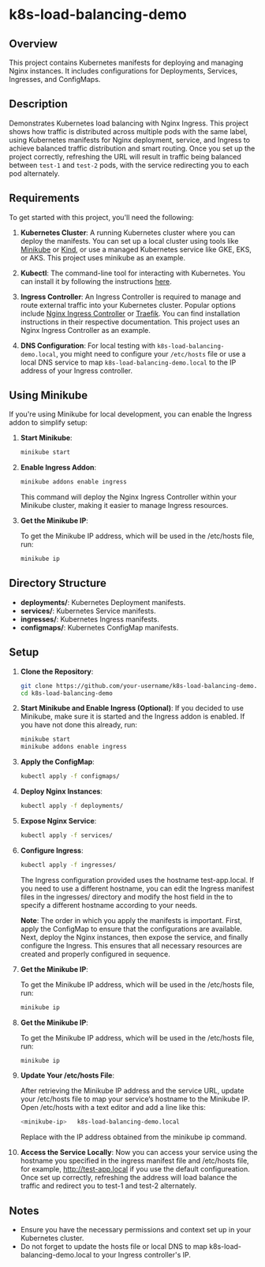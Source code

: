 # k8s-load-balancing-demo

## Overview

This project contains Kubernetes manifests for deploying and managing Nginx instances. It includes configurations for Deployments, Services, Ingresses, and ConfigMaps.

## Description

Demonstrates Kubernetes load balancing with Nginx Ingress. This project shows how traffic is distributed across multiple pods with the same label, using Kubernetes manifests for Nginx deployment, service, and Ingress  to achieve balanced traffic distribution and smart routing. Once you set up the project correctly, refreshing the URL will result in traffic being balanced between `test-1` and `test-2` pods, with the service redirecting you to each pod alternately.

## Requirements

To get started with this project, you'll need the following:

1. **Kubernetes Cluster**: A running Kubernetes cluster where you can deploy the manifests. You can set up a local cluster using tools like [Minikube](https://minikube.sigs.k8s.io/docs/) or [Kind](https://kind.sigs.k8s.io/docs/user/quick-start/), or use a managed Kubernetes service like GKE, EKS, or AKS. This project uses minikube as an example.

2. **Kubectl**: The command-line tool for interacting with Kubernetes. You can install it by following the instructions [here](https://kubernetes.io/docs/tasks/tools/install-kubectl/).

3. **Ingress Controller**: An Ingress Controller is required to manage and route external traffic into your Kubernetes cluster. Popular options include [Nginx Ingress Controller](https://docs.nginx.com/nginx-ingress-controller/) or [Traefik](https://doc.traefik.io/traefik/providers/kubernetes-ingress/). You can find installation instructions in their respective documentation. This project uses an Nginx Ingress Controller as an example.

4. **DNS Configuration**: For local testing with `k8s-load-balancing-demo.local`, you might need to configure your `/etc/hosts` file or use a local DNS service to map `k8s-load-balancing-demo.local` to the IP address of your Ingress controller.

## Using Minikube

If you're using Minikube for local development, you can enable the Ingress addon to simplify setup:

1. **Start Minikube**:
   ```bash
   minikube start
   ```

2. **Enable Ingress Addon**:
   ```bash
   minikube addons enable ingress
   ```
   This command will deploy the Nginx Ingress Controller within your Minikube cluster, making it easier to manage Ingress resources.

4. **Get the Minikube IP**:

   To get the Minikube IP address, which will be used in the /etc/hosts file, run:
   ```bash
   minikube ip
   ```

## Directory Structure

- **deployments/**: Kubernetes Deployment manifests.
- **services/**: Kubernetes Service manifests.
- **ingresses/**: Kubernetes Ingress manifests.
- **configmaps/**: Kubernetes ConfigMap manifests.

## Setup

1. **Clone the Repository**:
   ```bash
   git clone https://github.com/your-username/k8s-load-balancing-demo.git
   cd k8s-load-balancing-demo
   ```

2. **Start Minikube and Enable Ingress (Optional)**:
   If you decided to use Minikube, make sure it is started and the Ingress addon is enabled. If you have not done this already, run:
   ```bash
   minikube start
   minikube addons enable ingress
   ```

3. **Apply the ConfigMap**:
   ```bash
   kubectl apply -f configmaps/
   ```

4. **Deploy Nginx Instances**:
   ```bash
   kubectl apply -f deployments/
   ```

5. **Expose Nginx Service**:
   ```bash
   kubectl apply -f services/
   ```

6. **Configure Ingress**:
   ```bash
   kubectl apply -f ingresses/
   ```
   The Ingress configuration provided uses the hostname test-app.local. If you need to use a different hostname, you can edit the Ingress manifest files in the ingresses/ directory and modify the host field in the        to specify a different hostname according to your needs.

    **Note**: The order in which you apply the manifests is important. First, apply the ConfigMap to ensure that the configurations are available. Next, deploy the Nginx instances, then expose the service, and finally     configure the Ingress. This ensures that all necessary resources are created and properly configured in sequence.

7. **Get the Minikube IP**:

   To get the Minikube IP address, which will be used in the /etc/hosts file, run:
   ```bash
   minikube ip
   ```

8. **Get the Minikube IP**:

   To get the Minikube IP address, which will be used in the /etc/hosts file, run:
   ```bash
   minikube ip
   ```

9. **Update Your /etc/hosts File**:

   After retrieving the Minikube IP address and the service URL, update your /etc/hosts file to map your service’s hostname to the Minikube IP. Open /etc/hosts with a text editor and add a line like this:
   ```bash
   <minikube-ip>   k8s-load-balancing-demo.local
   ```
   Replace <minikube-ip> with the IP address obtained from the minikube ip command.


10. **Access the Service Locally**:
   Now you can access your service using the hostname you specified in the ingress manifest file and /etc/hosts file, for example, http://test-app.local if you use the default configureation. Once set up correctly, refreshing the address will load balance the traffic and redirect you to test-1 and test-2 alternately.

## Notes

- Ensure you have the necessary permissions and context set up in your Kubernetes cluster.
- Do not forget to update the hosts file or local DNS to map k8s-load-balancing-demo.local to your Ingress controller's IP.
